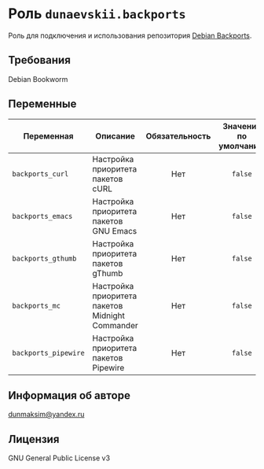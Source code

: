 # Роль `dunaevskii.backports`

Роль для подключения и использования репозитория [Debian Backports](https://backports.debian.org).

## Требования

Debian Bookworm

## Переменные

| Переменная           | Описание                                        | Обязательность | Значение по умолчанию |
|----------------------|-------------------------------------------------|:--------------:|:---------------------:|
| `backports_curl`     | Настройка приоритета пакетов cURL               | Нет            | `false`               |
| `backports_emacs`    | Настройка приоритета пакетов GNU Emacs          | Нет            | `false`               |
| `backports_gthumb`   | Настройка приоритета пакетов gThumb             | Нет            | `false`               |
| `backports_mc`       | Настройка приоритета пакетов Midnight Commander | Нет            | `false`               |
| `backports_pipewire` | Настройка приоритета пакетов Pipewire           | Нет            | `false`               |

## Информация об авторе

[dunmaksim@yandex.ru](mailto:dunmaksim@yandex.ru)

## Лицензия

GNU General Public License v3

